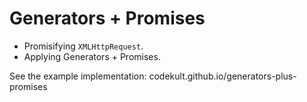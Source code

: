 # Generators + Promises

- Promisifying `XMLHttpRequest`.
- Applying Generators + Promises.

See the example implementation:
codekult.github.io/generators-plus-promises
